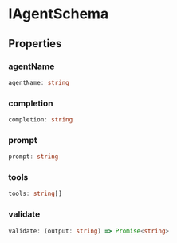 # IAgentSchema

## Properties

### agentName

```ts
agentName: string
```

### completion

```ts
completion: string
```

### prompt

```ts
prompt: string
```

### tools

```ts
tools: string[]
```

### validate

```ts
validate: (output: string) => Promise<string>
```

